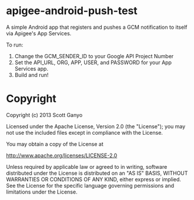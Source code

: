 apigee-android-push-test
====================

A simple Android app that registers and pushes a GCM notification to itself via Apigee's App Services.

To run:

1. Change the GCM_SENDER_ID to your Google API Project Number
2. Set the API_URL, ORG, APP, USER, and PASSWORD for your App Services app.
3. Build and run!


Copyright
=========
Copyright (c) 2013 Scott Ganyo

Licensed under the Apache License, Version 2.0 (the "License"); you may not use the included files
except in compliance with the License.

You may obtain a copy of the License at

http://www.apache.org/licenses/LICENSE-2.0

Unless required by applicable law or agreed to in writing, software distributed under
the License is distributed on an "AS IS" BASIS, WITHOUT WARRANTIES OR CONDITIONS OF ANY KIND,
either express or implied. See the License for the specific language governing permissions and
limitations under the License.